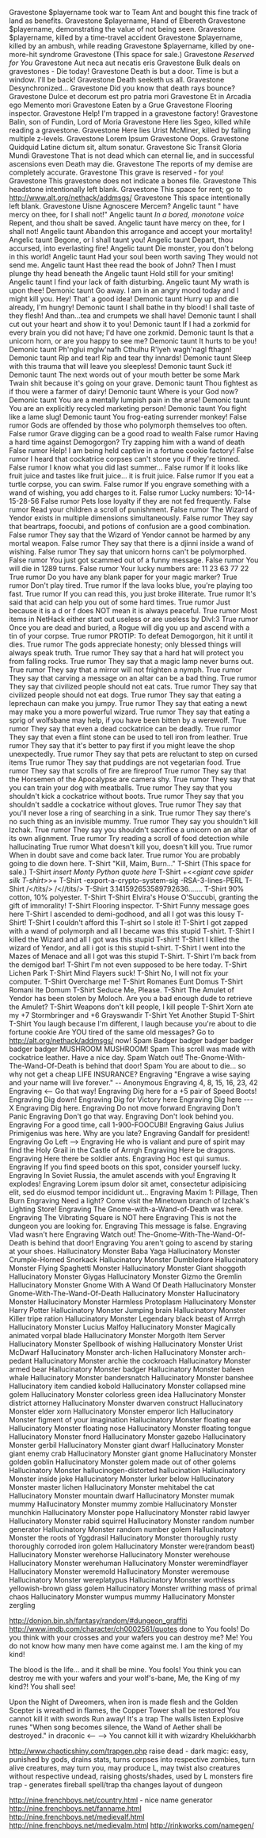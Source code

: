 Gravestone	$playername took war to Team Ant and bought this fine track of land as benefits.
Gravestone	$playername, Hand of Elbereth
Gravestone	$playername, demonstrating the value of not being seen.
Gravestone	$playername, killed by a time-travel accident
Gravestone	$playername, killed by an ambush, while reading
Gravestone	$playername, killed by one-more-hit syndrome
Gravestone	(This space for sale.)
Gravestone	*Reserved for You*
Gravestone	Aut neca aut necatis eris
Gravestone	Bulk deals on gravestones - Die today!
Gravestone	Death is but a door. Time is but a window. I'll be back!
Gravestone	Death seeketh us all.
Gravestone	Desynchronized...
Gravestone	Did you know that death rays bounce?
Gravestone	Dulce et decorum est pro patria mori
Gravestone	Et in Arcadia ego
Memento mori
Gravestone	Eaten by a Grue
Gravestone	Flooring inspector.
Gravestone	Help! I'm trapped in a gravestone factory!
Gravestone	Balin, son of Fundin, Lord of Moria
Gravestone	Here lies Sgeo, killed while reading a gravestone.
Gravestone	Here lies Urist McMiner, killed by falling multiple z-levels.
Gravestone	Lorem Ipsum
Gravestone	Oops.
Gravestone	Quidquid Latine dictum sit, altum sonatur.
Gravestone	Sic Transit Gloria Mundi
Gravestone	That is not dead which can eternal lie, and in successful ascensions even Death may die.
Gravestone	The reports of my demise are completely accurate.
Gravestone	This grave is reserved - for you!
Gravestone	This gravestone does not indicate a bones file.
Gravestone	This headstone intentionally left blank.
Gravestone	This space for rent; go to http://www.alt.org/nethack/addmsgs/
Gravestone	This space intentionally left blank.
Gravestone	Uisne Agnoscere Mercem?
Angelic taunt	"<deity> have mercy on thee, for I shall not!"
Angelic taunt	*In a bored, monotone voice* Repent, and thou shalt be saved.
Angelic taunt	<deity> have mercy on thee, for I shall not!
Angelic taunt	Abandon this arrogance and accept your mortality!
Angelic taunt	Begone, or I shall taunt you!
Angelic taunt	Depart, thou accursed, into everlasting fire!
Angelic taunt	Die monster, you don't belong in this world!
Angelic taunt	Had your soul been worth saving They would not send me.
Angelic taunt	Hast thee read the book of John? Then I must plunge thy head beneath the
Angelic taunt	Hold still for your smiting!
Angelic taunt	I find your lack of faith disturbing.
Angelic taunt	My wrath is upon thee!
Demonic taunt	Go away. I am in an angry mood today and I might kill you. Hey! That' a good idea!
Demonic taunt	Hurry up and die already, I'm hungry!
Demonic taunt	I shall bathe in thy blood! I shall taste of they flesh! And than...tea and crumpets we shall have!
Demonic taunt	I shall cut out your heart and show it to you!
Demonic taunt	If I had a zorkmid for every brain you did not have; I'd have one zorkmid.
Demonic taunt	Is that a unicorn horn, or are you happy to see me?
Demonic taunt	It hurts to be you!
Demonic taunt	Ph'nglui mglw'nafh Cthulhu R'lyeh wagh'nagl fthagn!
Demonic taunt	Rip and tear! Rip and tear thy innards!
Demonic taunt	Sleep with this trauma that will leave you sleepless!
Demonic taunt	Suck it!
Demonic taunt	The next words out of your mouth better be some Mark Twain shit because it's going on your grave.
Demonic taunt	Thou fightest as if thou were a farmer of dairy!
Demonic taunt	Where is your God now?
Demonic taunt	You are a mentally lumpish pain in the arse!
Demonic taunt	You are an explicitly recycled marketing person!
Demonic taunt	You fight like a lame slug!
Demonic taunt	You frog-eating surrender monkey!
False rumor	Gods are offended by those who polymorph themselves too often.
False rumor	Grave digging can be a good road to wealth
False rumor	Having a hard time against Demogorgon? Try zapping him with a wand of death
False rumor	Help! I am being held captive in a fortune cookie factory!
False rumor	I heard that cockatrice corpses can't stone you if they're tinned.
False rumor	I know what you did last summer...
False rumor	If it looks like fruit juice and tastes like fruit juice... it is fruit juice.
False rumor	If you eat a turtle corpse, you can swim.
False rumor	If you engrave something with a wand of wishing, you add charges to it.
False rumor	Lucky numbers: 10-14-15-28-56
False rumor	Pets lose loyalty if they are not fed frequently.
False rumor	Read your children a scroll of punishment.
False rumor	The Wizard of Yendor exists in multiple dimensions simultaneously.
False rumor	They say that beartraps, foocubi, and potions of confusion are a good combination.
False rumor	They say that the Wizard of Yendor cannot be harmed by any mortal weapon.
False rumor	They say that there is a djinni inside a wand of wishing.
False rumor	They say that unicorn horns can't be polymorphed.
False rumor	You just got scammed out of a funny message.
False rumor	You will die in 1289 turns.
False rumor	Your lucky numbers are: 11 23 63 77 22
True rumor	Do you have any blank paper for your magic marker?
True rumor	Don't play tired.
True rumor	If the lava looks blue, you're playing too fast.
True rumor	If you can read this, you just broke illiterate.
True rumor	It's said that acid can help you out of some hard times.
True rumor	Just because it is a d or f does NOT mean it is always peaceful.
True rumor	Most items in NetHack either start out useless or are useless by Dlvl:3
True rumor	Once you are dead and buried, a Rogue will dig you up and ascend with a tin of your corpse.
True rumor	PROTIP: To defeat Demogorgon, hit it until it dies.
True rumor	The gods appreciate honesty; only blessed things will always speak truth.
True rumor	They say that a hard hat will protect you from falling rocks.
True rumor	They say that a magic lamp never burns out.
True rumor	They say that a mirror will not frighten a nymph.
True rumor	They say that carving a message on an altar can be a bad thing.
True rumor	They say that civilized people should not eat cats.
True rumor	They say that civilized people should not eat dogs.
True rumor	They say that eating a leprechaun can make you jumpy.
True rumor	They say that eating a newt may make you a more powerful wizard.
True rumor	They say that eating a sprig of wolfsbane may help, if you have been bitten by a werewolf.
True rumor	They say that even a dead cockatrice can be deadly.
True rumor	They say that even a flint stone can be used to tell iron from leather.
True rumor	They say that it's better to pay first if you might leave the shop unexpectedly.
True rumor	They say that pets are reluctant to step on cursed items
True rumor	They say that puddings are not vegetarian food.
True rumor	They say that scrolls of fire are fireproof
True rumor	They say that the Horsemen of the Apocalypse are camera shy.
True rumor	They say that you can train your dog with meatballs.
True rumor	They say that you shouldn't kick a cockatrice without boots.
True rumor	They say that you shouldn't saddle a cockatrice without gloves.
True rumor	They say that you'll never lose a ring of searching in a sink.
True rumor	They say there's no such thing as an invisible mummy.
True rumor	They say you shouldn't kill Izchak.
True rumor	They say you shouldn't sacrifice a unicorn on an altar of its own alignment.
True rumor	Try reading a scroll of food detection while hallucinating
True rumor	What doesn't kill you, doesn't kill you.
True rumor	When in doubt save and come back later.
True rumor	You are probably going to die down here.
T-Shirt	"Kill, Maim, Burn..."
T-Shirt	(This space for sale.)
T-Shirt	*insert Monty Python quote here*
T-Shirt	+<<*giant cave spider silk T-shirt*>>+
T-Shirt	-export-a-crypto-system-sig -RSA-3-lines-PERL
T-Shirt	/</tits/> /<//tits/>
T-Shirt	3.141592653589792636.......
T-Shirt	90% cotton, 10% polyester.
T-Shirt	<tits> </tits>
T-Shirt	Elvira's House O'Succubi, granting the gift of immorality!
T-Shirt	Flooring inspector.
T-Shirt	Funny message goes here
T-Shirt	I ascended to demi-godhood, and all I got was this lousy T-Shirt!
T-Shirt	I couldn't afford this T-shirt so I stole it!
T-Shirt	I got zapped with a wand of polymorph and all I became was this stupid T-shirt.
T-Shirt	I killed the Wizard and all I got was this stupid T-shirt!
T-Shirt	I killed the wizard of Yendor, and all i got is this stupid t-shirt.
T-Shirt	I went into the Mazes of Menace and all I got was this stupid T-Shirt.
T-Shirt	I'm back from the demigod bar!
T-Shirt	I'm not even supposed to be here today.
T-Shirt	Lichen Park
T-Shirt	Mind Flayers suck!
T-Shirt	No, I will not fix your computer.
T-Shirt	Overcharge me!
T-Shirt	Romanes Eunt Domus
T-Shirt	Romani Ite Domum
T-Shirt	Seduce Me, Please.
T-Shirt	The Amulet of Yendor has been stolen by Moloch. Are you a bad enough dude to retrieve the Amulet?
T-Shirt	Weapons don't kill people, I kill people
T-Shirt	Xorn ate my +7 Stormbringer and +6 Grayswandir
T-Shirt	Yet Another Stupid T-Shirt
T-Shirt	You laugh because I'm different, I laugh because you're about to die
fortune cookie Are YOU tired of the same old messages? Go to http://alt.org/nethack/addmsgs/ now!
Spam	Badger badger badger badger badger badger MUSHROOM MUSHROOM!
Spam	This scroll was made with cockatrice leather. Have a nice day.
Spam	Watch out! The-Gnome-With-The-Wand-Of-Death is behind that door!
Spam	You are about to die... so why not get a cheap LIFE INSURANCE?
Engraving	"Engrave a wise saying and your name will live forever." -- Anonymous
Engraving	4, 8, 15, 16, 23, 42
Engraving	<-- Go that way!
Engraving	Dig here for a +5 pair of Speed Boots!
Engraving	Dig down!
Engraving	Dig for Victory here
Engraving	Dig here --- X
Engraving	Dig here.
Engraving	Do not move forward
Engraving	Don't Panic
Engraving	Don't go that way.
Engraving	Don't look behind you.
Engraving	For a good time, call 1-900-FOOCUBI!
Engraving	Gaius Julius Primigenius was here. Why are you late?
Engraving	Gandalf for president!
Engraving	Go Left -->
Engraving	He who is valiant and pure of spirit may find the Holy Grail in the Castle of Arrrgh
Engraving	Here be dragons.
Engraving	Here there be soldier ants.
Engraving	Hoc est qui sumus.
Engraving	If you find speed boots on this spot, consider yourself lucky.
Engraving	In Soviet Russia, the amulet ascends with you!
Engraving	It explodes!
Engraving	Lorem ipsum dolor sit amet, consectetur adipisicing elit, sed do eiusmod tempor incididunt ut...
Engraving	Maxim 1: Pillage, Then Burn
Engraving	Need a light? Come visit the Minetown branch of Izchak's Lighting Store!
Engraving	The Gnome-with-a-Wand-of-Death was here.
Engraving	The Vibrating Square is NOT here
Engraving	This is not the dungeon you are looking for.
Engraving	This message is false.
Engraving	Vlad wasn't here
Engraving	Watch out! The-Gnome-With-The-Wand-Of-Death is behind that door!
Engraving	You aren't going to ascend by staring at your shoes.
Hallucinatory Monster	Baba Yaga
Hallucinatory Monster	Crumple-Horned Snorkack
Hallucinatory Monster	Dumbledore
Hallucinatory Monster	Flying Spaghetti Monster
Hallucinatory Monster	Giant shoggoth
Hallucinatory Monster	Giygas
Hallucinatory Monster	Gizmo the Gremlin
Hallucinatory Monster	Gnome With A Wand Of Death
Hallucinatory Monster	Gnome-With-The-Wand-Of-Death
Hallucinatory Monster	Hallucinatory Monster
Hallucinatory Monster	Harmless Protoplasm
Hallucinatory Monster	Harry Potter
Hallucinatory Monster	Jumping brain
Hallucinatory Monster	Killer tripe ration
Hallucinatory Monster	Legendary black beast of Arrrgh
Hallucinatory Monster	Lucius Malfoy
Hallucinatory Monster	Magically animated vorpal blade
Hallucinatory Monster	Morgoth
Item	Server
Hallucinatory Monster	Spellbook of wishing
Hallucinatory Monster	Urist McDwarf
Hallucinatory Monster	arch-lichen
Hallucinatory Monster	arch-pedant
Hallucinatory Monster	archie the cockroach
Hallucinatory Monster	armed bear
Hallucinatory Monster	badger
Hallucinatory Monster	baleen whale
Hallucinatory Monster	bandersnatch
Hallucinatory Monster	banshee
Hallucinatory item	candied kobold
Hallucinatory Monster	collapsed mine golem
Hallucinatory Monster	colorless green idea
Hallucinatory Monster	district attorney
Hallucinatory Monster	dwarven construct
Hallucinatory Monster	elder xorn
Hallucinatory Monster	emperor lich
Hallucinatory Monster	figment of your imagination
Hallucinatory Monster	floating ear
Hallucinatory Monster	floating nose
Hallucinatory Monster	floating tongue
Hallucinatory Monster	fnord
Hallucinatory Monster	gazebo
Hallucinatory Monster	gerbil
Hallucinatory Monster	giant dwarf
Hallucinatory Monster	giant enemy crab
Hallucinatory Monster	giant gnome
Hallucinatory Monster	golden goblin
Hallucinatory Monster	golem made out of other golems
Hallucinatory Monster	hallucinogen-distorted hallucination
Hallucinatory Monster	inside joke
Hallucinatory Monster	lurker below
Hallucinatory Monster	master lichen
Hallucinatory Monster	mehitabel the cat
Hallucinatory Monster	mountain dwarf
Hallucinatory Monster	mumak mummy
Hallucinatory Monster	mummy zombie
Hallucinatory Monster	munchkin
Hallucinatory Monster	pope
Hallucinatory Monster	rabid lawyer
Hallucinatory Monster	rabid squirrel
Hallucinatory Monster	random number generator
Hallucinatory Monster	random number golem
Hallucinatory Monster	the roots of Yggdrasil
Hallucinatory Monster	thoroughly rusty thoroughly corroded iron golem
Hallucinatory Monster	were(random beast)
Hallucinatory Monster	werehorse
Hallucinatory Monster	werehouse
Hallucinatory Monster	werehuman
Hallucinatory Monster	weremindflayer
Hallucinatory Monster	weremold
Hallucinatory Monster	weremouse
Hallucinatory Monster	wereplatypus
Hallucinatory Monster	worthless yellowish-brown glass golem
Hallucinatory Monster	writhing mass of primal chaos
Hallucinatory Monster	wumpus mummy
Hallucinatory Monster	zergling

http://donjon.bin.sh/fantasy/random/#dungeon_graffiti
http://www.imdb.com/character/ch0002561/quotes done to  You fools! Do you think with your crosses and your wafers you can destroy me? Me! You do not know how many men have come against me. I am the king of my kind! 

The blood is the life... and it shall be mine. 
You fools! You think you can destroy me with your wafers and your wolf's-bane, Me, the King of my kind?! You shall see!

Upon the Night of Dweomers, when iron is made flesh and the Golden Scepter is wreathed in flames, the Copper Tower shall be restored
You cannot kill it with swords
Run away!
It's a trap
The walls listen
Explosive runes
"When song becomes silence, the Wand of Aether shall be destroyed." in draconic
<--
-->
You cannot kill it with wizardry
Khelukkharbh

http://www.chaoticshiny.com/trapgen.php
raise dead - dark magic: easy, punished by gods, drains stats, turns corpses into respective zombies, turn alive creatures, may turn you, may produce L, may twist also creatures without respective undead, raising ghosts/shades, used by L monsters
fire trap - generates fireball
spell/trap tha changes layout of dungeon

http://nine.frenchboys.net/country.html - nice name generator
http://nine.frenchboys.net/fanname.html
http://nine.frenchboys.net/medievalf.html
http://nine.frenchboys.net/medievalm.html
http://rinkworks.com/namegen/